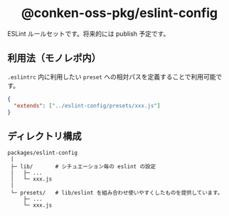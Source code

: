 <h1 align="center">@conken-oss-pkg/eslint-config</h1>

ESLint ルールセットです。将来的には publish 予定です。

## 利用法（モノレポ内）

`.eslintrc` 内に利用したい `preset` への相対パスを定義することで利用可能です。

```json
{
  "extends": ["../eslint-config/presets/xxx.js"]
}
```

## ディレクトリ構成

```
packages/eslint-config
 |
 ├─ lib/       # シチュエーション毎の eslint の設定
 |   ├─ ...
 │   └─ xxx.js
 |
 └─ presets/   # lib/eslint を組み合わせ使いやすくしたものを提供しています。
     ├─ ...
     └─ xxx.js
```

